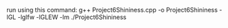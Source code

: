 run using this command:
g++ Project6Shininess.cpp -o Project6Shininess -lGL -lglfw -lGLEW -lm
./Project6Shininess


